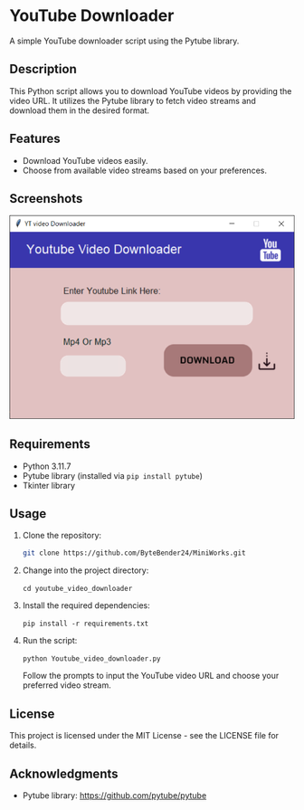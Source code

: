 
# YouTube Downloader

A simple YouTube downloader script using the Pytube library.

## Description

This Python script allows you to download YouTube videos by providing the video URL. It utilizes the Pytube library to fetch video streams and download them in the desired format.

## Features

- Download YouTube videos easily.
- Choose from available video streams based on your preferences.

## Screenshots

![Screenshot](img/YT_downloader.png)


## Requirements

- Python 3.11.7
- Pytube library (installed via `pip install pytube`)
- Tkinter library

## Usage

1. Clone the repository:

   ```bash
   git clone https://github.com/ByteBender24/MiniWorks.git
   ```
  
2.  Change into the project directory:
    
    `cd youtube_video_downloader` 
    
4.  Install the required dependencies:
    
    `pip install -r requirements.txt` 
    
5.  Run the script:
    
    `python Youtube_video_downloader.py` 
    
    Follow the prompts to input the YouTube video URL and choose your preferred video stream.
    
## License

This project is licensed under the MIT License - see the LICENSE file for details.

## Acknowledgments

-   Pytube library: https://github.com/pytube/pytube
